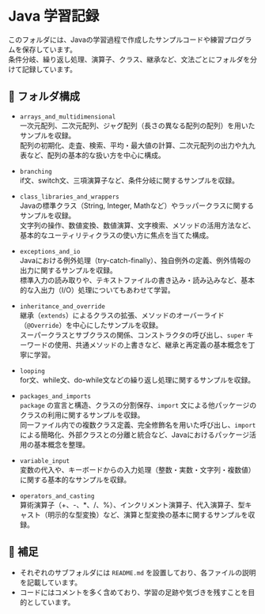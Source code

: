 # Java 学習記録

このフォルダには、Javaの学習過程で作成したサンプルコードや練習プログラムを保存しています。  
条件分岐、繰り返し処理、演算子、クラス、継承など、文法ごとにフォルダを分けて記録しています。

## 📁 フォルダ構成  

- `arrays_and_multidimensional`  
  一次元配列、二次元配列、ジャグ配列（長さの異なる配列の配列）を用いたサンプルを収録。  
  配列の初期化、走査、検索、平均・最大値の計算、二次元配列の出力や九九表など、配列の基本的な扱い方を中心に構成。  

- `branching`  
  if文、switch文、三項演算子など、条件分岐に関するサンプルを収録。

- `class_libraries_and_wrappers`  
  Javaの標準クラス（String, Integer, Mathなど）やラッパークラスに関するサンプルを収録。  
  文字列の操作、数値変換、数値演算、文字検索、メソッドの活用方法など、基本的なユーティリティクラスの使い方に焦点を当てた構成。  
  
- `exceptions_and_io`  
  Javaにおける例外処理（try-catch-finally）、独自例外の定義、例外情報の出力に関するサンプルを収録。  
  標準入力の読み取りや、テキストファイルの書き込み・読み込みなど、基本的な入出力（I/O）処理についてもあわせて学習。  
  
- `inheritance_and_override`  
  継承（`extends`）によるクラスの拡張、メソッドのオーバーライド（`@Override`）を中心にしたサンプルを収録。  
  スーパークラスとサブクラスの関係、コンストラクタの呼び出し、`super` キーワードの使用、共通メソッドの上書きなど、継承と再定義の基本概念を丁寧に学習。  
  
- `looping`  
  for文、while文、do-while文などの繰り返し処理に関するサンプルを収録。

- `packages_and_imports`  
  `package` の宣言と構造、クラスの分割保存、`import` 文による他パッケージのクラスの利用に関するサンプルを収録。  
  同一ファイル内での複数クラス定義、完全修飾名を用いた呼び出し、`import` による簡略化、外部クラスとの分離と統合など、Javaにおけるパッケージ活用の基本概念を整理。  
  
- `variable_input`  
  変数の代入や、キーボードからの入力処理（整数・実数・文字列・複数値）に関する基本的なサンプルを収録。

- `operators_and_casting`  
  算術演算子（+、-、*、/、%）、インクリメント演算子、代入演算子、型キャスト（明示的な型変換）など、演算と型変換の基本に関するサンプルを収録。

## 📌 補足

- それぞれのサブフォルダには `README.md` を設置しており、各ファイルの説明を記載しています。
- コードにはコメントを多く含めており、学習の足跡や気づきを残すことを目的としています。